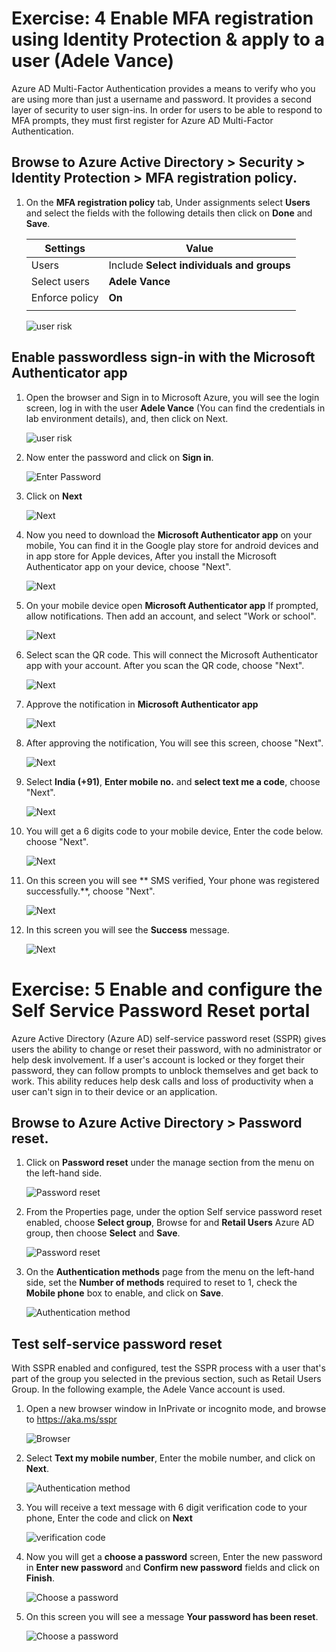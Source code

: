 # Exercise: 4 Enable MFA registration using Identity Protection & apply to a user (Adele Vance)




Azure AD Multi-Factor Authentication provides a means to verify who you are using more than just a username and password. It provides a second layer of security to user sign-ins. In order for users to be able to respond to MFA prompts, they must first register for Azure AD Multi-Factor Authentication.



## Browse to Azure Active Directory > Security > Identity Protection > MFA registration policy.




1. On the **MFA registration policy** tab, Under assignments select **Users** and select the fields with the following details then click on **Done** and **Save**.

    | Settings | Value |
    |--|--|
    | Users | Include **Select individuals and groups**  |
    | Select users | **Adele Vance**
    | Enforce policy | **On**  |
    | | |




   ![](images/mfa-select-users.png "user risk")




## Enable passwordless sign-in with the Microsoft Authenticator app



1. Open the browser and Sign in to Microsoft Azure, you will see the login screen, log in with the user **Adele Vance** (You can find the credentials in lab environment details), and, then click on Next.



   ![](images/username-mfa.png "user risk")




2. Now enter the password and click on **Sign in**. 



    

     ![](images/sign-in-mfa.png "Enter Password") 





3. Click on **Next**




     ![](images/next-mfa.png "Next")




4. Now you need to download the **Microsoft Authenticator app** on your mobile, You can find it in the Google play store for android devices and in app store for Apple devices, After you install the Microsoft Authenticator app on your device, choose "Next".





     ![](images/download-app.png "Next")




5. On your mobile device open **Microsoft Authenticator app** If prompted, allow notifications. Then add an account, and select "Work or school".




     ![](images/next-app.png "Next")




6. Select scan the QR code. This will connect the Microsoft Authenticator app with your account. After you scan the QR code, choose "Next".




     ![](images/qr-code.png "Next")



7. Approve the notification in **Microsoft Authenticator app**




     ![](images/approve-mfa.png "Next")



8. After approving the notification, You will see this screen, choose "Next".




     ![](images/after-approve-mfa.png "Next")




9. Select **India (+91)**, **Enter mobile no.** and **select text me a code**, choose "Next".





     ![](images/enter-mobile-no.png "Next")



10. You will get a 6 digits code to your mobile device, Enter the code below. choose "Next".





     ![](images/otp-no.png "Next")




11. On this screen you will see **  SMS verified, Your phone was registered successfully.**, choose "Next".




     ![](images/otp-verified.png "Next")



12. In this screen you will see the **Success** message.




     ![](images/success.png "Next")




# Exercise: 5 Enable and configure the Self Service Password Reset portal




Azure Active Directory (Azure AD) self-service password reset (SSPR) gives users the ability to change or reset their password, with no administrator or help desk involvement. If a user's account is locked or they forget their password, they can follow prompts to unblock themselves and get back to work. This ability reduces help desk calls and loss of productivity when a user can't sign in to their device or an application.




## Browse to Azure Active Directory > Password reset.




1. Click on **Password reset** under the manage section from the menu on the left-hand side.




     ![](images/sspr.png "Password reset")




2. From the Properties page, under the option Self service password reset enabled, choose **Select group**, Browse for and **Retail Users** Azure AD group, then choose **Select** and **Save**.





     ![](images/sspr-select-grp.png "Password reset")




3. On the **Authentication methods** page from the menu on the left-hand side, set the **Number of methods** required to reset to 1, check the **Mobile phone** box to enable, and click on **Save**.





     ![](images/sspr-auth-method.png "Authentication method")





## Test self-service password reset




With SSPR enabled and configured, test the SSPR process with a user that's part of the group you selected in the previous section, such as Retail Users Group. In the following example, the Adele Vance account is used.



1. Open a new browser window in InPrivate or incognito mode, and browse to https://aka.ms/sspr




     ![](images/sspr-browser.png "Browser")



2. Select **Text my mobile number**, Enter the mobile number, and click on **Next**.




     ![](images/sspr-text.png "Authentication method")



3. You will receive a text message with 6 digit verification code to your phone, Enter the code and click on **Next**




     ![](images/sspr-otp.png "verification code")



4. Now you will get a **choose a password** screen, Enter the new password in **Enter new password** and **Confirm new password** fields and click on **Finish**.




     ![](images/sspr-password.png "Choose a password")




8. On this screen you will see a message **Your password has been reset**.




     ![](images/sspr-reset.png "Choose a password")